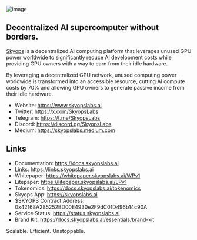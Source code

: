 ![image](https://skyopslabs.ai/images/skyops.png)
## Decentralized AI supercomputer without borders.

[Skyops](https://skyopslabs.ai) is a decentralized AI computing platform that leverages unused GPU power worldwide to significantly reduce AI development costs while providing GPU owners with a way to earn from their idle hardware.

By leveraging a decentralized GPU network, unused computing power worldwide is transformed into an accessible resource, cutting AI compute costs by 70% and allowing GPU owners to generate passive income from their idle hardware.

- Website: https://www.skyopslabs.ai
- Twitter: https://x.com/SkyopsLabs
- Telegram: https://t.me/SkyopsLabs
- Discord: https://discord.gg/SkyopsLabs
- Medium: https://skyopslabs.medium.com

## Links
- Documentation: https://docs.skyopslabs.ai
- Links: https://links.skyopslabs.ai
- Whitepaper: https://whitepaper.skyopslabs.ai/WPv1
- Litepaper: https://litepaper.skyopslabs.ai/LPv1
- Tokenomics: https://docs.skyopslabs.ai/tokenomics
- Skyops App: https://skyopslabs.ai
- $SKYOPS Contract Address: 0x42168A285252BD00E4930e2F9dC01D496b14c90A
- Service Status: https://status.skyopslabs.ai
- Brand Kit: https://docs.skyopslabs.ai/essentials/brand-kit

Scalable. Efficient. Unstoppable.
